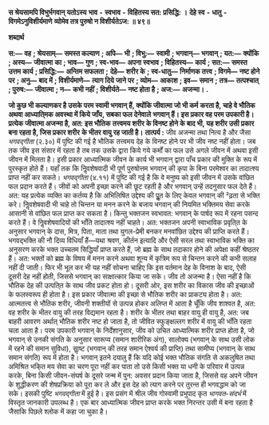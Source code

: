  **स श्रेयसामपि विभुर्भगवान् यतोऽस्य** **भाव** **-** **स्वभाव** **-** **विहितस्य सत: प्रसिद्धि: ।** **देहे स्व** **-** **धातु** **-** **विगमेऽनुविशीर्यमाणे** **व्योमेव तत्र पुरुषो न विशीर्यतेऽज: ॥ ४९॥** 

**शब्दार्थ** 

**स:—** **वह** **; श्रेयसाम्—** **समस्त कल्याण** **; अपि—** **भी** **; विभु:—** **स्वामी** **; भगवान्—** **भगवान्** **; यत:—** **क्योंकि** **; अस्य—** **जीवात्मा** **का** **; भाव—** **गुण** **; स्व-भाव—** **अपना स्वभाव** **; विहितस्य—** **कार्य** **; सत:—** **समस्त उत्तम कार्य** **; प्रसिद्धि:—** **अन्तिम सफलता** **;** **देहे—** **शरीर के** **; स्व-धातु—** **निर्माणक तत्त्व** **; विगमे—** **नष्ट होने पर** **; अनु—** **बाद में** **; विशीर्यमाणे—** **त्याग दिये जाने पर** **; व्योम—** **आकाश** **; इव—** **समान** **; तत्र—** **तत्पश्चात्** **; पुरुष:—** **जीवात्मा** **; न—** **कभी नहीं** **; विशीर्यते—** **नष्ट होता है** **; अज:—** **अजन्मा।** **.** 

**जो कुछ भी कल्याणकर है उसके परम स्वामी भगवान् हैं, क्योंकि जीवात्मा जो भी कर्म** **करता है, चाहे वे भौतिक अथवा आध्याति्मक अवस्था में किये जाँय, सबका फल देनेवाले** **भगवान् हैं। इस प्रकार वह परम उपकारी है। प्रत्येक जीवात्मा अजन्मा है, अत: इस भौतिक** **तत्त्वमय शरीर के विनष्ट होने के बाद भी, यह शरीर उसी प्रकार बना रहता है, जिस प्रकार शरीर** **के भीतर वायु रह जाती है।** **तात्पर्य :** जीव अजन्मा तथा नित्य है और जैसा *भगवद्गीता* (२.३०) में पुष्टि की गई है भौतिक तत्त्वमय देह के विनष्ट होने पर भी जीव नष्ट नहीं होता। जब तक जीव इस संसार में रहता है तब तक उसके द्वारा किये गये कर्मों का फल उसे अगले जीवन में अथवा इसी जीवन में मिलता है। इसी प्रकार आध्यात्मिक जीवन के कार्य भी भगवान् द्वारा पाँच प्रकार की मुक्ति के रूप में पुरस्कृत होते हैं। यहाँ तक कि निॢवशेषवादी भी पूर्ण पुरुषोत्तम भगवान् की कृपा के बिना परमेश्वर का तादात्श्य प्राप्त नहीं कर सकते। *भगवद्गीता* (४.११) में पुष्टि की गई है कि वे मनुष्य को इसी जीवन में उसके वांछित फल प्रदान करते हैं। जीवों को अपनी इच्छा करने की छूट रहती है और भगवान् उन्हें तदनुसार फल देते हैं। अत: यह प्रत्येक व्यक्ति का कर्तव्य है कि अभिलिषित उद्देश्य की पूॢत के लिए केवल भगवान् की ²ढ़ता से भक्ति करे। निॢवशेषवादी भी चाहे तो चिन्तन या मनन करने के बजाय भगवान् की नियमित भक्तिमय सेवा करके आसानी से वांछित फल प्राप्त कर सकता है। किन्तु भक्तजन स्वभावत: भगवान् के पार्षद रूप में रहना पसन्द करते हैं। वे निॢवशेषवादियों की भाँति तादात्श्य नहीं चाहते। अत: भक्तजन अपनी स्वाभाविक प्रवृति्त के अनुसार भगवान् के दास, मित्र, पिता, माता तथा युगल-प्रेमी बनकर मनवांछित उद्देश्य की प्राप्ति करते हैं। भगवद्भक्ति की नौ दिव्य विधियाँ हैं—यथा श्रवण, कीर्तन इत्यादि और ऐसी सरल तथा स्वाभाविक भक्ति का अनुसरण करके भक्त उच्चतम सिद्धियाँ प्राप्त करते हैं, जो ब्रह्म के साथ तदाकार होने की अपेक्षा कहीं श्रेष्ठतर हैं। अत: भक्तों को ब्रह्म के विषय में मनन करने अथवा शून्य में कृत्रिम रूप से चिन्तन करने की कभी सलाह नहीं दी जाती। फिर भी भूल कर भी यह नहीं सोचना चाहिए कि इस वर्तमान देह के विनाश के बाद, ऐसी दूसरी देह नहीं होती, जिससे भगवान् का साक्षात्कार किया जा सके। जीव तो अजन्मा है। ऐसा नहीं है कि भौतिक देह की उत्पति्त के साथ जीव प्रकट होता हो। दूसरी ओर, इस शरीर का विकास जीव की इच्छाओं के फलस्वरूप ही होता है। इस प्रकार जीवात्मा की इच्छा से भौतिक शरीर का प्राकट्य होता है। अत: आत्मतत्त्व से भौतिक शरीर, जीवनी शक्तीयों से उत्पन्न होकर अलिप्त में आता है चूँकि जीव शाश्वत है, अत: वह शरीर के भीतर वायु की तरह विद्यमान रहता है। शरीर के भीतर तथा बाहर वायु ही वायु है, अत: जब बाहरी आवरण अर्थात् भौतिक शरीर नष्ट हो जाता है, तो जीवित स्फुङ्क्षल्लग शरीर में वायु की भाँति रहता चला आता है। परम उपकारी भगवान् के निर्देशानुसार, जीव को उचित आध्यात्मिक शरीर प्राप्त होता है, जो भगवान् से उनकी संगति के अनुसार सारूप्य (समान शारीरिक अंग), सालोक्य (भगवान् के साथ उसी लोक में रहने की समान सुविधा), साॢष्ट (भगवान् की तरह समान ऐश्वर्य की प्राप्ति) तथा सामीप्य (भगवान् के साथ समान संगति) रूप में होता है। भगवान् इतने दयालु हैं कि यदि कोई भक्त भौतिक संगति से अकलुषित तथा अमिश्रित भकि्त मय सेवा का चरण पूरा नहीं कर पाता तो उसे किसी भक्त या धनी के परिवार में उत्पन्न करके, बिना किसी जीवन-संघर्ष के दूसरे जन्म में पुन: अवसर प्रदान किया जाता है, जिससे वह अपने जीवन के शुद्धीकरण की शेषप्रक्रिया को पूरा कर ले और इस देह को त्याग करने पर तुरन्त ही भगवद्धाम को जा सके। इसकी पुष्टि *भगवद्गीता* में हुई है। इस प्रसंग में श्रील जीव गोस्वामी प्रभुपाद कृत *भागवत-संदर्भ* में विस्तृत जानकारी उपलब्ध है। एक बार आध्यात्मिक जीवन प्राप्त करके भक्त निरन्तर उसी में बना रहता है जैसाकि पिछले श्लोक में कहा जा चुका है। 